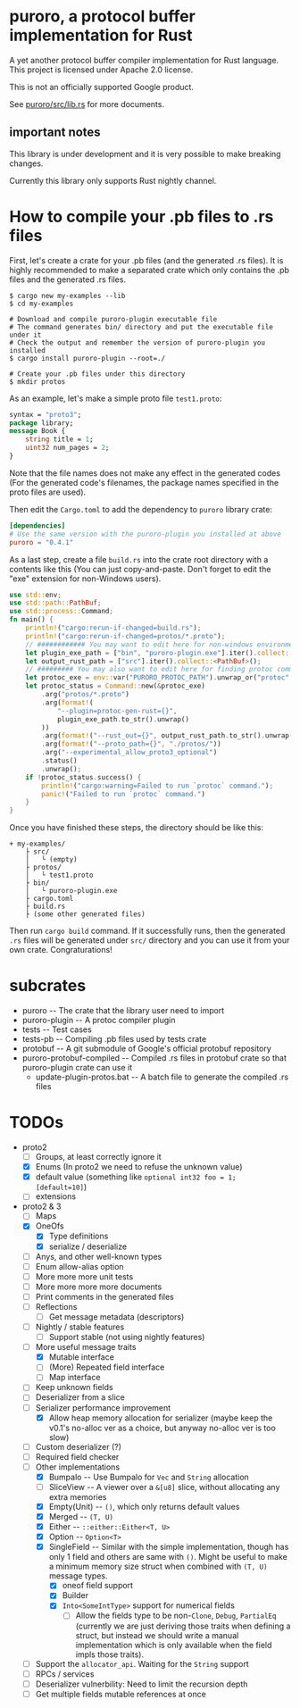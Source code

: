 # puroro, a protocol buffer implementation for Rust

A yet another protocol buffer compiler implementation for Rust language.
This project is licensed under Apache 2.0 license.

This is not an officially supported Google product.

See [puroro/src/lib.rs](https://docs.rs/puroro/) for more documents.

## important notes

This library is under development and it is very possible to make breaking changes.

Currently this library only supports Rust nightly channel.

# How to compile your .pb files to .rs files

First, let's create a crate for your .pb files (and the generated .rs files).
It is highly recommended to make a separated crate which only contains
the .pb files and the generated .rs files.

```shell
$ cargo new my-examples --lib
$ cd my-examples

# Download and compile puroro-plugin executable file
# The command generates bin/ directory and put the executable file under it
# Check the output and remember the version of puroro-plugin you installed
$ cargo install puroro-plugin --root=./

# Create your .pb files under this directory
$ mkdir protos
```

As an example, let's make a simple proto file `test1.proto`:

```protobuf
syntax = "proto3";
package library;
message Book {
    string title = 1;
    uint32 num_pages = 2;
}
```

Note that the file names does not make any effect in the generated codes
(For the generated code's filenames, the package names specified in the
proto files are used).


Then edit the `Cargo.toml` to add the dependency to `puroro` library crate:

```toml
[dependencies]
# Use the same version with the puroro-plugin you installed at above
puroro = "0.4.1"
```

As a last step, create a file `build.rs` into the crate root directory
with a contents like this (You can just copy-and-paste. Don't forget to
edit the "exe" extension for non-Windows users).

```rust
use std::env;
use std::path::PathBuf;
use std::process::Command;
fn main() {
    println!("cargo:rerun-if-changed=build.rs");
    println!("cargo:rerun-if-changed=protos/*.proto");
    // ############ You may want to edit here for non-windows environment ############
    let plugin_exe_path = ["bin", "puroro-plugin.exe"].iter().collect::<PathBuf>();
    let output_rust_path = ["src"].iter().collect::<PathBuf>();
    // ######### You may also want to edit here for finding protoc command ###########
    let protoc_exe = env::var("PURORO_PROTOC_PATH").unwrap_or("protoc".to_string());
    let protoc_status = Command::new(&protoc_exe)
        .arg("protos/*.proto")
        .arg(format!(
            "--plugin=protoc-gen-rust={}",
            plugin_exe_path.to_str().unwrap()
        ))
        .arg(format!("--rust_out={}", output_rust_path.to_str().unwrap()))
        .arg(format!("--proto_path={}", "./protos/"))
        .arg("--experimental_allow_proto3_optional")
        .status()
        .unwrap();
    if !protoc_status.success() {
        println!("cargo:warning=Failed to run `protoc` command.");
        panic!("Failed to run `protoc` command.")
    }
}
```

Once you have finished these steps, the directory should be like this:

    + my-examples/
        ├ src/
        │   └ (empty)
        ├ protos/
        │   └ test1.proto
        ├ bin/
        │   └ puroro-plugin.exe
        ├ cargo.toml
        ├ build.rs
        ├ (some other generated files)

Then run `cargo build` command. If it successfully runs, then the generated
`.rs` files will be generated under `src/` directory and you can use it from
your own crate. Congraturations!

# subcrates
- puroro -- The crate that the library user need to import
- puroro-plugin -- A protoc compiler plugin
- tests -- Test cases
- tests-pb -- Compiling .pb files used by tests crate
- protobuf -- A git submodule of Google's official protobuf repository
- puroro-protobuf-compiled -- Compiled .rs files in protobuf crate so that puroro-plugin crate can use it
    - update-plugin-protos.bat -- A batch file to generate the compiled .rs files

# TODOs
- proto2
    - [ ] Groups, at least correctly ignore it
    - [x] Enums (In proto2 we need to refuse the unknown value)
    - [x] default value (something like `optional int32 foo = 1; [default=10]`)
    - [ ] extensions
- proto2 & 3
    - [ ] Maps
    - [x] OneOfs
        - [x] Type definitions
        - [x] serialize / deserialize
    - [ ] Anys, and other well-known types
    - [ ] Enum allow-alias option
    - [ ] More more more unit tests
    - [ ] More more more more documents
    - [ ] Print comments in the generated files
    - [ ] Reflections
        - [ ] Get message metadata (descriptors)
    - [ ] Nightly / stable features
        - [ ] Support stable (not using nightly features)
    - [ ] More useful message traits
        - [x] Mutable interface
        - [ ] (More) Repeated field interface
        - [ ] Map interface
    - [ ] Keep unknown fields
    - [ ] Deserializer from a slice
    - [ ] Serializer performance improvement
        - [x] Allow heap memory allocation for serializer (maybe keep the v0.1's no-alloc ver as a choice, but anyway no-alloc ver is too slow)
    - [ ] Custom deserializer (?)
    - [ ] Required field checker
    - [ ] Other implementations
        - [x] Bumpalo -- Use Bumpalo for `Vec` and `String` allocation
        - [ ] SliceView -- A viewer over a `&[u8]` slice, without allocating any extra memories
        - [x] Empty(Unit) -- `()`, which only returns default values
        - [x] Merged -- `(T, U)`
        - [x] Either -- `::either::Either<T, U>`
        - [x] Option -- `Option<T>`
        - [x] SingleField -- Similar with the simple implementation, though has only 1 field and others are same with `()`. Might be useful to make a minimum memory size struct when combined with `(T, U)` message types.
            - [x] oneof field support
            - [x] Builder
            - [x] `Into<SomeIntType>` support for numerical fields
                - [ ] Allow the fields type to be non-`Clone`, `Debug`, `PartialEq` (currently we are just deriving those traits when defining a struct, but instead we should write a manual implementation which is only available when the field impls those traits).
    - [ ] Support the `allocator_api`. Waiting for the `String` support
    - [ ] RPCs / services
    - [ ] Deserializer vulnerbility: Need to limit the recursion depth
    - [ ] Get multiple fields mutable references at once

